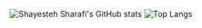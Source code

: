 ![Shayesteh Sharafi's GitHub stats](https://github-readme-stats.vercel.app/api?username=iShayeste&show_icons=true&theme=transparent)
![Top Langs](https://github-readme-stats.vercel.app/api/top-langs/?username=iShayeste&layout=compact) 
 
